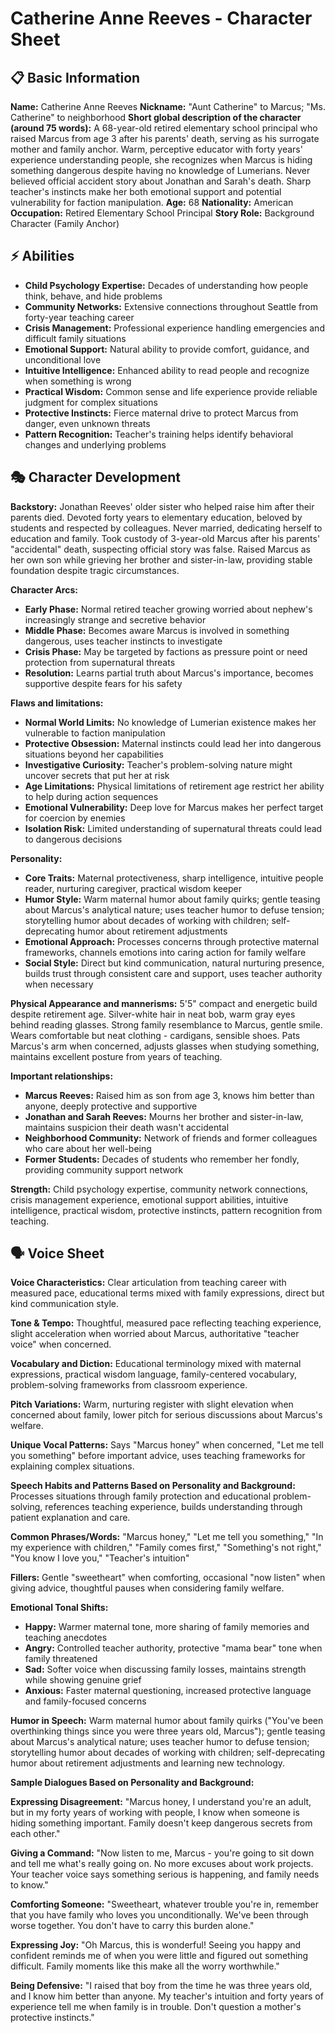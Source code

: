 # Catherine Anne Reeves - Character Sheet

## 📋 Basic Information
**Name:** Catherine Anne Reeves
**Nickname:** "Aunt Catherine" to Marcus; "Ms. Catherine" to neighborhood
**Short global description of the character (around 75 words):** A 68-year-old retired elementary school principal who raised Marcus from age 3 after his parents' death, serving as his surrogate mother and family anchor. Warm, perceptive educator with forty years' experience understanding people, she recognizes when Marcus is hiding something dangerous despite having no knowledge of Lumerians. Never believed official accident story about Jonathan and Sarah's death. Sharp teacher's instincts make her both emotional support and potential vulnerability for faction manipulation.
**Age:** 68
**Nationality:** American
**Occupation:** Retired Elementary School Principal
**Story Role:** Background Character (Family Anchor)

## ⚡ Abilities
- **Child Psychology Expertise:** Decades of understanding how people think, behave, and hide problems
- **Community Networks:** Extensive connections throughout Seattle from forty-year teaching career
- **Crisis Management:** Professional experience handling emergencies and difficult family situations
- **Emotional Support:** Natural ability to provide comfort, guidance, and unconditional love
- **Intuitive Intelligence:** Enhanced ability to read people and recognize when something is wrong
- **Practical Wisdom:** Common sense and life experience provide reliable judgment for complex situations
- **Protective Instincts:** Fierce maternal drive to protect Marcus from danger, even unknown threats
- **Pattern Recognition:** Teacher's training helps identify behavioral changes and underlying problems

## 🎭 Character Development
**Backstory:** Jonathan Reeves' older sister who helped raise him after their parents died. Devoted forty years to elementary education, beloved by students and respected by colleagues. Never married, dedicating herself to education and family. Took custody of 3-year-old Marcus after his parents' "accidental" death, suspecting official story was false. Raised Marcus as her own son while grieving her brother and sister-in-law, providing stable foundation despite tragic circumstances.

**Character Arcs:**
- **Early Phase:** Normal retired teacher growing worried about nephew's increasingly strange and secretive behavior
- **Middle Phase:** Becomes aware Marcus is involved in something dangerous, uses teacher instincts to investigate
- **Crisis Phase:** May be targeted by factions as pressure point or need protection from supernatural threats
- **Resolution:** Learns partial truth about Marcus's importance, becomes supportive despite fears for his safety

**Flaws and limitations:**
- **Normal World Limits:** No knowledge of Lumerian existence makes her vulnerable to faction manipulation
- **Protective Obsession:** Maternal instincts could lead her into dangerous situations beyond her capabilities
- **Investigative Curiosity:** Teacher's problem-solving nature might uncover secrets that put her at risk
- **Age Limitations:** Physical limitations of retirement age restrict her ability to help during action sequences
- **Emotional Vulnerability:** Deep love for Marcus makes her perfect target for coercion by enemies
- **Isolation Risk:** Limited understanding of supernatural threats could lead to dangerous decisions

**Personality:**
- **Core Traits:** Maternal protectiveness, sharp intelligence, intuitive people reader, nurturing caregiver, practical wisdom keeper
- **Humor Style:** Warm maternal humor about family quirks; gentle teasing about Marcus's analytical nature; uses teacher humor to defuse tension; storytelling humor about decades of working with children; self-deprecating humor about retirement adjustments
- **Emotional Approach:** Processes concerns through protective maternal frameworks, channels emotions into caring action for family welfare
- **Social Style:** Direct but kind communication, natural nurturing presence, builds trust through consistent care and support, uses teacher authority when necessary

**Physical Appearance and mannerisms:** 5'5" compact and energetic build despite retirement age. Silver-white hair in neat bob, warm gray eyes behind reading glasses. Strong family resemblance to Marcus, gentle smile. Wears comfortable but neat clothing - cardigans, sensible shoes. Pats Marcus's arm when concerned, adjusts glasses when studying something, maintains excellent posture from years of teaching.

**Important relationships:**
- **Marcus Reeves:** Raised him as son from age 3, knows him better than anyone, deeply protective and supportive
- **Jonathan and Sarah Reeves:** Mourns her brother and sister-in-law, maintains suspicion their death wasn't accidental
- **Neighborhood Community:** Network of friends and former colleagues who care about her well-being
- **Former Students:** Decades of students who remember her fondly, providing community support network

**Strength:** Child psychology expertise, community network connections, crisis management experience, emotional support abilities, intuitive intelligence, practical wisdom, protective instincts, pattern recognition from teaching.

## 🗣️ Voice Sheet
**Voice Characteristics:** Clear articulation from teaching career with measured pace, educational terms mixed with family expressions, direct but kind communication style.

**Tone & Tempo:** Thoughtful, measured pace reflecting teaching experience, slight acceleration when worried about Marcus, authoritative "teacher voice" when concerned.

**Vocabulary and Diction:** Educational terminology mixed with maternal expressions, practical wisdom language, family-centered vocabulary, problem-solving frameworks from classroom experience.

**Pitch Variations:** Warm, nurturing register with slight elevation when concerned about family, lower pitch for serious discussions about Marcus's welfare.

**Unique Vocal Patterns:** Says "Marcus honey" when concerned, "Let me tell you something" before important advice, uses teaching frameworks for explaining complex situations.

**Speech Habits and Patterns Based on Personality and Background:** Processes situations through family protection and educational problem-solving, references teaching experience, builds understanding through patient explanation and care.

**Common Phrases/Words:** "Marcus honey," "Let me tell you something," "In my experience with children," "Family comes first," "Something's not right," "You know I love you," "Teacher's intuition"

**Fillers:** Gentle "sweetheart" when comforting, occasional "now listen" when giving advice, thoughtful pauses when considering family welfare.

**Emotional Tonal Shifts:**
- **Happy:** Warmer maternal tone, more sharing of family memories and teaching anecdotes
- **Angry:** Controlled teacher authority, protective "mama bear" tone when family threatened
- **Sad:** Softer voice when discussing family losses, maintains strength while showing genuine grief
- **Anxious:** Faster maternal questioning, increased protective language and family-focused concerns

**Humor in Speech:** Warm maternal humor about family quirks ("You've been overthinking things since you were three years old, Marcus"); gentle teasing about Marcus's analytical nature; uses teacher humor to defuse tension; storytelling humor about decades of working with children; self-deprecating humor about retirement adjustments and learning new technology.

**Sample Dialogues Based on Personality and Background:**

**Expressing Disagreement:** "Marcus honey, I understand you're an adult, but in my forty years of working with people, I know when someone is hiding something important. Family doesn't keep dangerous secrets from each other."

**Giving a Command:** "Now listen to me, Marcus - you're going to sit down and tell me what's really going on. No more excuses about work projects. Your teacher voice says something serious is happening, and family needs to know."

**Comforting Someone:** "Sweetheart, whatever trouble you're in, remember that you have family who loves you unconditionally. We've been through worse together. You don't have to carry this burden alone."

**Expressing Joy:** "Oh Marcus, this is wonderful! Seeing you happy and confident reminds me of when you were little and figured out something difficult. Family moments like this make all the worry worthwhile."

**Being Defensive:** "I raised that boy from the time he was three years old, and I know him better than anyone. My teacher's intuition and forty years of experience tell me when family is in trouble. Don't question a mother's protective instincts."